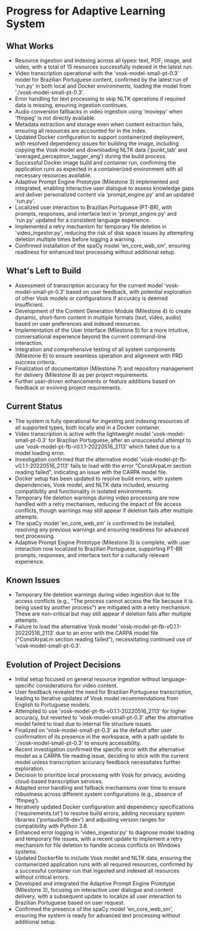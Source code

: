 # Progress for Adaptive Learning System

## What Works

- Resource ingestion and indexing across all types: text, PDF, image, and video, with a total of 15 resources
  successfully indexed in the latest run.
- Video transcription operational with the 'vosk-model-small-pt-0.3' model for Brazilian Portuguese content, confirmed
  by the latest run of 'run.py' in both local and Docker environments, loading the model from
  './vosk-model-small-pt-0.3'.
- Error handling for text processing to skip NLTK operations if required data is missing, ensuring ingestion continues.
- Audio conversion fallbacks in video ingestion using 'moviepy' when 'ffmpeg' is not directly available.
- Metadata extraction and storage even when content extraction fails, ensuring all resources are accounted for in the
  index.
- Updated Docker configuration to support containerized deployment, with resolved dependency issues for building the
  image, including copying the Vosk model and downloading NLTK data ('punkt_tab' and 'averaged_perceptron_tagger_eng')
  during the build process.
- Successful Docker image build and container run, confirming the application runs as expected in a containerized
  environment with all necessary resources available.
- Adaptive Prompt Engine Prototype (Milestone 3) implemented and integrated, enabling interactive user dialogue to
  assess knowledge gaps and deliver personalized content via 'prompt_engine.py' and an updated 'run.py'.
- Localized user interaction to Brazilian Portuguese (PT-BR), with prompts, responses, and interface text in
  'prompt_engine.py' and 'run.py' updated for a consistent language experience.
- Implemented a retry mechanism for temporary file deletion in 'video_ingestor.py', reducing the risk of disk space
  issues by attempting deletion multiple times before logging a warning.
- Confirmed installation of the spaCy model 'en_core_web_sm', ensuring readiness for enhanced text processing without
  additional setup.

## What's Left to Build

- Assessment of transcription accuracy for the current model 'vosk-model-small-pt-0.3' based on user feedback, with
  potential exploration of other Vosk models or configurations if accuracy is deemed insufficient.
- Development of the Content Generation Module (Milestone 4) to create dynamic, short-form content in multiple formats
  (text, video, audio) based on user preferences and indexed resources.
- Implementation of the User Interface (Milestone 5) for a more intuitive, conversational experience beyond the current
  command-line interaction.
- Integration and comprehensive testing of all system components (Milestone 6) to ensure seamless operation and
  alignment with PRD success criteria.
- Finalization of documentation (Milestone 7) and repository management for delivery (Milestone 8) as per project
  requirements.
- Further user-driven enhancements or feature additions based on feedback or evolving project requirements.

## Current Status

- The system is fully operational for ingesting and indexing resources of all supported types, both locally and in a
  Docker container.
- Video transcription is active with the lightweight model 'vosk-model-small-pt-0.3' for Brazilian Portuguese, after an
  unsuccessful attempt to use 'vosk-model-pt-fb-v0.1.1-20220516_2113' which failed due to a model loading error.
- Investigation confirmed that the alternative model 'vosk-model-pt-fb-v0.1.1-20220516_2113' fails to load with the
  error "ConstArpaLm <LmStates> section reading failed", indicating an issue with the CARPA model file.
- Docker setup has been updated to resolve build errors, with system dependencies, Vosk model, and NLTK data included,
  ensuring compatibility and functionality in isolated environments.
- Temporary file deletion warnings during video processing are now handled with a retry mechanism, reducing the impact
  of file access conflicts, though warnings may still appear if deletion fails after multiple attempts.
- The spaCy model 'en_core_web_sm' is confirmed to be installed, resolving any previous warnings and ensuring readiness
  for advanced text processing.
- Adaptive Prompt Engine Prototype (Milestone 3) is complete, with user interaction now localized to Brazilian
  Portuguese, supporting PT-BR prompts, responses, and interface text for a culturally relevant experience.

## Known Issues

- Temporary file deletion warnings during video ingestion due to file access conflicts (e.g., "The process cannot access
  the file because it is being used by another process") are mitigated with a retry mechanism. These are non-critical
  but may still appear if deletion fails after multiple attempts.
- Failure to load the alternative Vosk model 'vosk-model-pt-fb-v0.1.1-20220516_2113' due to an error with the CARPA
  model file ("ConstArpaLm <LmStates> section reading failed"), necessitating continued use of
  'vosk-model-small-pt-0.3'.

## Evolution of Project Decisions

- Initial setup focused on general resource ingestion without language-specific considerations for video content.
- User feedback revealed the need for Brazilian Portuguese transcription, leading to iterative updates of Vosk model
  recommendations from English to Portuguese models.
- Attempted to use 'vosk-model-pt-fb-v0.1.1-20220516_2113' for higher accuracy, but reverted to
  'vosk-model-small-pt-0.3' after the alternative model failed to load due to internal file structure issues.
- Finalized on 'vosk-model-small-pt-0.3' as the default after user confirmation of its presence in the workspace, with a
  path update to './vosk-model-small-pt-0.3' to ensure accessibility.
- Recent investigation confirmed the specific error with the alternative model as a CARPA file reading issue, deciding
  to stick with the current model unless transcription accuracy feedback necessitates further exploration.
- Decision to prioritize local processing with Vosk for privacy, avoiding cloud-based transcription services.
- Adapted error handling and fallback mechanisms over time to ensure robustness across different system configurations
  (e.g., absence of 'ffmpeg').
- Iteratively updated Docker configuration and dependency specifications ('requirements.txt') to resolve build errors,
  adding necessary system libraries ('portaudio19-dev') and adjusting version ranges for compatibility with Python 3.8.
- Enhanced error logging in 'video_ingestor.py' to diagnose model loading and temporary file issues, with a recent
  update to implement a retry mechanism for file deletion to handle access conflicts on Windows systems.
- Updated Dockerfile to include Vosk model and NLTK data, ensuring the containerized application runs with all required
  resources, confirmed by a successful container run that ingested and indexed all resources without critical errors.
- Developed and integrated the Adaptive Prompt Engine Prototype (Milestone 3), focusing on interactive user dialogue and
  content delivery, with a subsequent update to localize all user interaction to Brazilian Portuguese based on user
  request.
- Confirmed the presence of the spaCy model 'en_core_web_sm', ensuring the system is ready for advanced text processing
  without additional setup.
